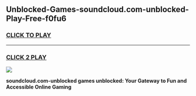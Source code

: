 
## Unblocked-Games-soundcloud.com-unblocked-Play-Free-f0fu6
<h3>
<a href="https://premium76.site?title=soundcloud.com-unblocked&ref=18A1">CLICK TO PLAY</a></h3>
<hr>

<h3>
<a href="https://premium76.site?title=soundcloud.com-unblocked&ref=18A1">CLICK 2 PLAY</a>
  
</h3>

<a href="https://premium76.site?title=soundcloud.com-unblocked&ref=18A1"><img src="https://clearcache.store/games.png"></a>


**soundcloud.com-unblocked games unblocked: Your Gateway to Fun and Accessible Online Gaming**
